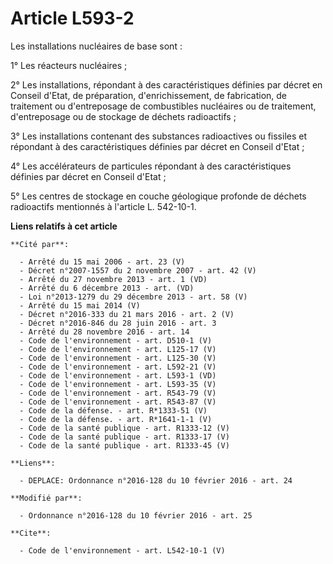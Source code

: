 # Article L593-2

Les installations nucléaires de base sont : 

1° Les réacteurs nucléaires ; 

2° Les installations, répondant à des caractéristiques définies par décret en Conseil d'Etat, de préparation,
d'enrichissement, de fabrication, de traitement ou d'entreposage de combustibles nucléaires ou de traitement, d'entreposage
ou de stockage de déchets radioactifs ; 

3° Les installations contenant des substances radioactives ou fissiles et répondant à des caractéristiques définies par
décret en Conseil d'Etat ; 

4° Les accélérateurs de particules répondant à des caractéristiques définies par décret en Conseil d'Etat ; 

5° Les centres de stockage en couche géologique profonde de déchets radioactifs mentionnés à l'article L. 542-10-1.

**Liens relatifs à cet article**

	**Cité par**:

	  - Arrêté du 15 mai 2006 - art. 23 (V)
	  - Décret n°2007-1557 du 2 novembre 2007 - art. 42 (V)
	  - Arrêté du 27 novembre 2013 - art. 1 (VD)
	  - Arrêté du 6 décembre 2013 - art. (VD)
	  - Loi n°2013-1279 du 29 décembre 2013 - art. 58 (V)
	  - Arrêté du 15 mai 2014 (V)
	  - Décret n°2016-333 du 21 mars 2016 - art. 2 (V)
	  - Décret n°2016-846 du 28 juin 2016 - art. 3
	  - Arrêté du 28 novembre 2016 - art. 14
	  - Code de l'environnement - art. D510-1 (V)
	  - Code de l'environnement - art. L125-17 (V)
	  - Code de l'environnement - art. L125-30 (V)
	  - Code de l'environnement - art. L592-21 (V)
	  - Code de l'environnement - art. L593-1 (VD)
	  - Code de l'environnement - art. L593-35 (V)
	  - Code de l'environnement - art. R543-79 (V)
	  - Code de l'environnement - art. R543-87 (V)
	  - Code de la défense. - art. R*1333-51 (V)
	  - Code de la défense. - art. R*1641-1-1 (V)
	  - Code de la santé publique - art. R1333-12 (V)
	  - Code de la santé publique - art. R1333-17 (V)
	  - Code de la santé publique - art. R1333-45 (V)

	**Liens**:

	  - DEPLACE: Ordonnance n°2016-128 du 10 février 2016 - art. 24

	**Modifié par**:

	  - Ordonnance n°2016-128 du 10 février 2016 - art. 25

	**Cite**:

	  - Code de l'environnement - art. L542-10-1 (V)
